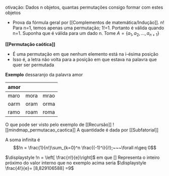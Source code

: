 otivação: Dados n objetos, quantas permutações consigo formar com estes objetos
- Prova da fórmula geral por [[Complementos de matemática/Indução]]. n!
Para n=1, temos apenas uma permutação; 1!=1. Portanto é válida quando n=1.
Suponha que é válida para um dado n. Tome $A=\{a_1,a_2,...,a_{n+1}\}$ 


**[[Permutação caótica]]**
- É uma permutação em que nenhum elemento está na i-ésima posição
- Isso é, a letra não volta para a posição em que estava na palavra que quer ser permutada

**Exemplo**
dessaranjo da palavra amor

| amor |      |      |
| ---- | ---- | ---- |
| maro | mora | mrao |
| oarm | oram | orma |
| ramo | roam | roma     |

O que pode ser visto pelo exemplo de [[Recursão]]
![[mindmap_permutacao_caotica]]
A quantidade é dada por [[Subfatorial]]

A soma infinita é
$$!n = \frac{1}{n!}\sum_{k=0}^n \frac{(-1)^i}{i!};~~~\forall n\geq 0$$

$\displaystyle !n = \left[ \frac{n!}{e}\right]$ em que [] Representa o inteiro próximo do valor interno
que no exemplo acima seria
$\displaystyle \frac{4!}{e}= [8,829106588] =9$ 
